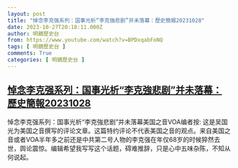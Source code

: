 ```yaml
---
layout: post
title: "悼念李克强系列：国事光析“李克強悲剧”并未落幕：歷史簡報20231028"
date: 2023-10-27T20:18:11.000Z
author: 明鏡歷史台
from: https://www.youtube.com/watch?v=BPDxqabFoNQ
tags: [ 明鏡歷史台 ]
comments: True
categories: [ 明鏡歷史台 ]
---
```

<!--1698437891000-->
[悼念李克强系列：国事光析“李克強悲剧”并未落幕：歷史簡報20231028](https://www.youtube.com/watch?v=BPDxqabFoNQ)
------

<div>
悼念李克强系列：国事光析“李克強悲剧”并未落幕美国之音VOA编者按: 这是吴国光为美国之音撰写的评论文章。这篇特约评论不代表美国之音的观点。来自美国之音或者VOA半年多之前还是中共第二号人物的李克强在年仅68岁的时候猝然去世，舆论震惊。编辑希望我写写这个话题，碍难推辞，只是心中五味杂陈，不知从何说起。
</div>
